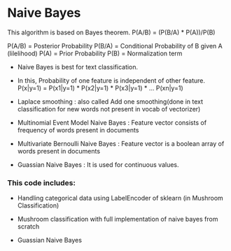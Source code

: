 # Naive Bayes

This algorithm is based on Bayes theorem.
P(A/B) = (P(B/A) * P(A))/P(B)

P(A/B) = Posterior Probability
P(B/A) = Conditional Probability of B given A (lilelihood)
P(A)   = Prior Probability
P(B)   = Normalization term

- Naive Bayes is best for text classification.

- In this, Probability of one feature is independent of other feature.
  P(x|y=1) = P(x1|y=1) *  P(x2|y=1) * P(x3|y=1) * ... P(xn|y=1)
  
- Laplace smoothing : also called Add one smoothing(done in text classification for new words not present in vocab of vectorizer)  

- Multinomial Event Model Naive Bayes : Feature vector consists of frequency of words present in documents

- Multivariate Bernoulli Naive Bayes : Feature vector is a boolean array of words present in documents

- Guassian Naive Bayes : It is used for continuous values.
  
### This code includes:

- Handling categorical data using LabelEncoder of sklearn (in Mushroom Classification)

- Mushroom classification with full implementation of naive bayes from scratch

- Guassian Naive Bayes
